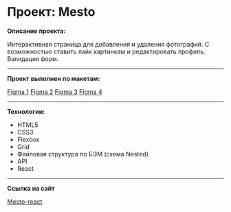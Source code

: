 # Проект: Mesto

**Описание проекта:**

Интерактивная страница для добавления и удаления фотографий.
С возможностью ставить лайк картинкам и редактировать профиль.
Валидация форм.

***

**Проект выполнен по макетам:**

[Figma 1](https://www.figma.com/file/2cn9N9jSkmxD84oJik7xL7/JavaScript.-Sprint-4?node-id=0%3A1)
[Figma 2](https://www.figma.com/file/bjyvbKKJN2naO0ucURl2Z0/JavaScript.-Sprint-5?node-id=0%3A1&t=zK39tytTjutw7m8S-0)
[Figma 3](https://www.figma.com/file/kRVLKwYG3d1HGLvh7JFWRT/JavaScript.-Sprint-6?node-id=0%3A1&t=LV3Yr9gGHR3UPsWL-0)
[Figma 4](https://www.figma.com/file/PSdQFRHoxXJFs2FH8IXViF/JavaScript.-Sprint-9?node-id=0-1&t=K4ml0DnK8ekVjEs6-0)

***

**Технологии:**

- HTML5
- CSS3
- Flexbox
- Grid
- Файловая структура по БЭМ (схема Nested)
- API
- React

***

**Ссылка на сайт**

[Mesto-react](https://ivan-niceman.github.io/mesto-react/)
